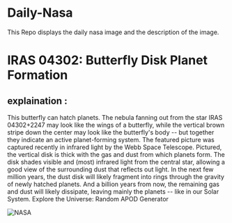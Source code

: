 # Daily-Nasa

This Repo displays the daily nasa image and the description of the image.

<!--NASA-->
# IRAS 04302: Butterfly Disk Planet Formation
## explaination :

This butterfly can hatch planets. The nebula fanning out from the star IRAS 04302+2247 may look like the wings of a butterfly, while the vertical brown stripe down the center may look like the butterfly's body -- but together they indicate an active planet-forming system. The featured picture was captured recently in infrared light by the Webb Space Telescope. Pictured, the vertical disk is thick with the gas and dust from which planets form. The disk shades visible and (most) infrared light from the central star, allowing a good view of the surrounding dust that reflects out light. In the next few million years, the dust disk will likely fragment into rings through the gravity of newly hatched planets.  And a billion years from now, the remaining gas and dust will likely dissipate, leaving mainly the planets -- like in our Solar System.    Explore the Universe: Random APOD Generator

![NASA](https://apod.nasa.gov/apod/image/2509/IrasDisk_Webb_1080.jpg)
<!--/NASA-->